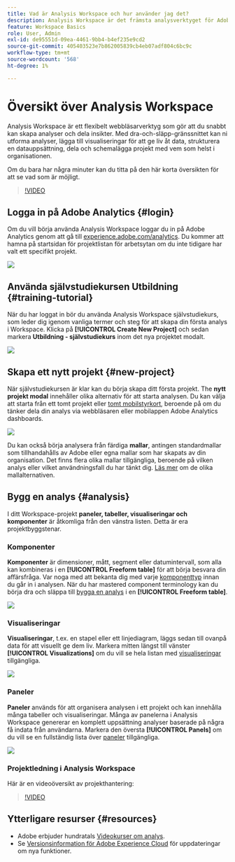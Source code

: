 ```yaml
---
title: Vad är Analysis Workspace och hur använder jag det?
description: Analysis Workspace är det främsta analysverktyget för Adobe Analytics. Här kan ni använda paneler, tabeller, visualiseringar och andra komponenter för att ge liv åt data, strukturera en datauppsättning, dela och schemalägga projekt, bland annat.
feature: Workspace Basics
role: User, Admin
exl-id: de95551d-09ea-4461-9bb4-b4ef235e9cd2
source-git-commit: 405403523e7b862005839cb4eb07adf804c6bc9c
workflow-type: tm+mt
source-wordcount: '568'
ht-degree: 1%

---
```


# Översikt över Analysis Workspace

Analysis Workspace är ett flexibelt webbläsarverktyg som gör att du snabbt kan skapa analyser och dela insikter. Med dra-och-släpp-gränssnittet kan ni utforma analyser, lägga till visualiseringar för att ge liv åt data, strukturera en datauppsättning, dela och schemalägga projekt med vem som helst i organisationen.

Om du bara har några minuter kan du titta på den här korta översikten för att se vad som är möjligt.

>[!VIDEO](https://video.tv.adobe.com/v/26266/?quality=12)

## Logga in på Adobe Analytics {#login}

Om du vill börja använda Analysis Workspace loggar du in på Adobe Analytics genom att gå till [experience.adobe.com/analytics](https://experience.adobe.com/analytics). Du kommer att hamna på startsidan för projektlistan för arbetsytan om du inte tidigare har valt ett specifikt projekt.

![](assets/login-analytics.png)

## Använda självstudiekursen Utbildning {#training-tutorial}

När du har loggat in bör du använda Analysis Workspace självstudiekurs, som leder dig igenom vanliga termer och steg för att skapa din första analys i Workspace. Klicka på **[!UICONTROL Create New Project]** och sedan markera **Utbildning - självstudiekurs** inom det nya projektet modalt.

![](assets/training-tutorial.png)

## Skapa ett nytt projekt {#new-project}

När självstudiekursen är klar kan du börja skapa ditt första projekt. The **nytt projekt modal** innehåller olika alternativ för att starta analysen. Du kan välja att starta från ett tomt projekt eller [tomt mobilstyrkort](https://experienceleague.adobe.com/docs/analytics/analyze/mobapp/curator.html), beroende på om du tänker dela din analys via webbläsaren eller mobilappen Adobe Analytics dashboards.

![](assets/create-new-project.png)

Du kan också börja analysera från färdiga **mallar**, antingen standardmallar som tillhandahålls av Adobe eller egna mallar som har skapats av din organisation. Det finns flera olika mallar tillgängliga, beroende på vilken analys eller vilket användningsfall du har tänkt dig. [Läs mer](https://experienceleague.adobe.com/docs/analytics/analyze/analysis-workspace/build-workspace-project/starter-projects.html) om de olika mallalternativen.

## Bygg en analys {#analysis}

I ditt Workspace-projekt **paneler, tabeller, visualiseringar och komponenter** är åtkomliga från den vänstra listen. Detta är era projektbyggstenar.

### Komponenter

**Komponenter** är dimensioner, mått, segment eller datumintervall, som alla kan kombineras i en **[!UICONTROL Freeform table]** för att börja besvara din affärsfråga. Var noga med att bekanta dig med varje [komponenttyp](/help/analyze/analysis-workspace/components/analysis-workspace-components.md) innan du går in i analysen. När du har mastered component terminology kan du börja dra och släppa till [bygga en analys](https://experienceleague.adobe.com/docs/analytics/analyze/analysis-workspace/build-workspace-project/t-freeform-project.html) i en **[!UICONTROL Freeform table]**.

![](assets/build-components.png)

### Visualiseringar

**Visualiseringar**, t.ex. en stapel eller ett linjediagram, läggs sedan till ovanpå data för att visuellt ge dem liv. Markera mitten längst till vänster **[!UICONTROL Visualizations]** om du vill se hela listan med [visualiseringar](https://experienceleague.adobe.com/docs/analytics/analyze/analysis-workspace/visualizations/freeform-analysis-visualizations.html) tillgängliga.

![](assets/build-visualizations.png)

### Paneler

**Paneler** används för att organisera analysen i ett projekt och kan innehålla många tabeller och visualiseringar. Många av panelerna i Analysis Workspace genererar en komplett uppsättning analyser baserade på några få indata från användarna. Markera den översta **[!UICONTROL Panels]** om du vill se en fullständig lista över [paneler](https://experienceleague.adobe.com/docs/analytics/analyze/analysis-workspace/panels/panels.html) tillgängliga.

![](assets/build-panels.png)

### Projektledning i Analysis Workspace

Här är en videoöversikt av projekthantering:

>[!VIDEO](https://video.tv.adobe.com/v/24035/?quality=12)

## Ytterligare resurser {#resources}

* Adobe erbjuder hundratals [Videokurser om analys](https://experienceleague.adobe.com/docs/analytics-learn/tutorials/overview.html).
* Se [Versionsinformation för Adobe Experience Cloud](https://experienceleague.adobe.com/docs/release-notes/experience-cloud/current.html?lang=en#analytics) för uppdateringar om nya funktioner.
